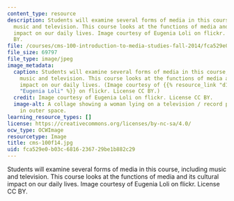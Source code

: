 ```yaml
---
content_type: resource
description: Students will examine several forms of media in this course, including
  music and television. This course looks at the functions of media and its cultural
  impact on our daily lives. Image courtesy of Eugenia Loli on flickr. License CC
  BY.
file: /courses/cms-100-introduction-to-media-studies-fall-2014/fca529e0b03c6816236729be1b882c29_cms-100f14.jpg
file_size: 69797
file_type: image/jpeg
image_metadata:
  caption: Students will examine several forms of media in this course, including
    music and television. This course looks at the functions of media and its cultural
    impact on our daily lives. (Image courtesy of {{% resource_link "d1e5dc57-8b3f-4559-b1fe-aa08ed7c22b4"
    "Eugenia Loli" %}} on flickr. License CC BY.)
  credit: Image courtesy of Eugenia Loli on flickr. License CC BY.
  image-alt: A collage showing a woman lying on a television / record player hybrid
    in outer space.
learning_resource_types: []
license: https://creativecommons.org/licenses/by-nc-sa/4.0/
ocw_type: OCWImage
resourcetype: Image
title: cms-100f14.jpg
uid: fca529e0-b03c-6816-2367-29be1b882c29
---
```

Students will examine several forms of media in this course, including music and television. This course looks at the functions of media and its cultural impact on our daily lives. Image courtesy of Eugenia Loli on flickr. License CC BY.
